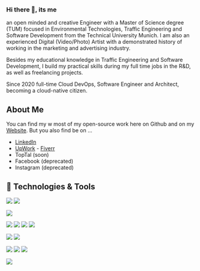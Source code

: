 ### Hi there 👋, its me

an open minded and creative Engineer with a Master of Science degree (TUM) focused in Environmental Technologies, Traffic Engineering and Software Development from the Technical University Munich. I am also an experienced Digital (Video/Photo) Artist with a demonstrated history of working in the marketing and advertising industry.

Besides my educational knowledge in Traffic Engineering and Software Development, I build my practical skills during my full time jobs in the R&D, as well as freelancing projects.

Since 2020 full-time Cloud DevOps, Software Engineer and Architect, becoming a cloud-native citizen.

## About Me

You can find my w most of my open-source work here on Github and on my [Website](https://jakoberpf.de). But you also find be on ...

- [LinkedIn](https://de.linkedin.com/in/jakob-boghdady)
- [UpWork](https://www.upwork.com/freelancers/~019e5ae4e8f4fb9220) - [Fiverr](https://de.fiverr.com/jakoberpf)
- TopTal (soon)
- Facebook (deprecated)
- Instagram (deprecated)

## 🔧 Technologies & Tools

![](https://img.shields.io/badge/OS-Linux-informational?style=flat&logo=linux&logoColor=white&color=2bbc8a)
![](https://img.shields.io/badge/OS-MacOS-informational?style=flat&logo=linux&logoColor=white&color=2bbc8a)

![](https://img.shields.io/badge/Editor-IntelliJ_IDEA-informational?style=flat&logo=intellij-idea&logoColor=white&color=2bbc8a)

![](https://img.shields.io/badge/Code-Python-informational?style=flat&logo=python&logoColor=white&color=2bbc8a)
![](https://img.shields.io/badge/Code-JavaScript-informational?style=flat&logo=javascript&logoColor=white&color=2bbc8a)
![](https://img.shields.io/badge/Code-Golang-informational?style=flat&logo=go&logoColor=white&color=2bbc8a)
![](https://img.shields.io/badge/Code-Make-informational?style=flat&logo=cmake&logoColor=white&color=2bbc8a)

![](https://img.shields.io/badge/Shell-Bash-informational?style=flat&logo=gnu-bash&logoColor=white&color=2bbc8a)
![](https://img.shields.io/badge/Shell-Zsh-informational?style=flat&logo=gnu-bash&logoColor=white&color=2bbc8a)

![](https://img.shields.io/badge/Tools-PostgreSQL-informational?style=flat&logo=postgresql&logoColor=white&color=2bbc8a)
![](https://img.shields.io/badge/Tools-Docker-informational?style=flat&logo=docker&logoColor=white&color=2bbc8a)
![](https://img.shields.io/badge/Tools-Kubernetes-informational?style=flat&logo=kubernetes&logoColor=white&color=2bbc8a)

![](https://img.shields.io/badge/Cloud-Digital_Ocean-informational?style=flat&logo=digitalocean&logoColor=white&color=2bbc8a)

